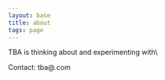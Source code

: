 ```yaml
---
layout: base
title: about
tags: page
---
```


TBA is thinking about and experimenting with\

Contact: tba@.com
